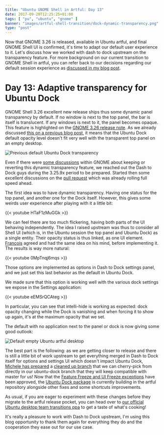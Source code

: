 ```yaml
---
title: "Ubuntu GNOME Shell in Artful: Day 13"
date: 2017-09-20T12:25:25+01:00
tags: [ "pu", "ubuntu", "gnome" ]
banner: "images/artful-shell-transition/dock-dynamic-transparency.png"
type: "post"
---
```


Now that GNOME 3.26 is released, available in Ubuntu artful, and final GNOME Shell UI is confirmed, it's time to adapt our default user experience to it. Let's discuss how we worked with dash to dock upstream on the transparency feature. For more background on our current transition to GNOME Shell in artful, you can refer back to our decisions regarding our default session experience as [discussed in my blog post](/2017/08/03/ubuntu--guadec-2017-and-plans-for-gnome-shell-migration/).

# Day 13: Adaptive transparency for Ubuntu Dock

GNOME Shell 3.26 excellent new release ships thus some dynamic panel transparency by default. If no window is next to the top panel, the bar is itself is translucent. If any windows is next to it, the panel becomes opaque. This feature is highlighted on the [GNOME 3.26 release note](https://help.gnome.org/misc/release-notes/3.26/). As we already discussed [this on a previous blog post](https://didrocks.fr/2017/09/04/ubuntu-gnome-shell-in-artful-day-9/), it means that the Ubuntu Dock default opacity level doesn't fit very well with the transparent top panel on an empty desktop.

![Previous default Ubuntu Dock transparency](/images/artful-shell-transition/new-theme-main-view.png)

Even if there were [some discussions](https://bugzilla.gnome.org/show_bug.cgi?id=787446) within GNOME about keeping or reverting this dynamic transparency feature, we reached out the Dash to Dock guys during the 3.25.9x period to be prepared. Started then some excellent discussions on the [pull request](https://github.com/micheleg/dash-to-dock/pull/513) which was already rolling full speed ahead.

The first idea was to have dynamic transparency. Having one status for the top panel, and another one for the Dock itself. However, this gives some weirds user experience after playing with it a little bit:

{{< youtube HTaF1zMuGGk >}}

We can feel there are too much flickering, having both parts of the UI behaving independently. The idea I raised upstream was thus to consider all Shell UI (which is, in the Ubuntu session the top panel and Ubuntu Dock) as a single entity. Their opacity status is thus linked, as one UI element. [François](https://github.com/franglais125) agreed and had the same idea on his mind, before implementing it. The results is way more natural:

{{< youtube 0MpTnqj6mqs >}}

Those options are implemented as options in Dash to Dock settings panel, and we just set this last behavior as the default in Ubuntu Dock.

We made sure that this option is working well with the various dock settings we expose in the Settings application:

{{< youtube eEMSrQCAteg >}}

In particular, you can see that intelli-hide is working as expected: dock opacity changing while the Dock is vanishing and when forcing it to show up again, it's at the maximum opacity that we set.

The default with no application next to the panel or dock is now giving some good outlook:

![Default empty Ubuntu artful desktop](/images/artful-shell-transition/dock-dynamic-transparency.png)

The best part is the following: as we are getting closer to release and there is still a little bit of work upstream to get everything merged in Dash to Dock itself for options and settings UI which doesn't impact Ubuntu Dock, [Michele has prepared](https://github.com/micheleg/dash-to-dock/pull/513#issuecomment-330391097) a [cleaned up branch](https://github.com/micheleg/dash-to-dock/commits/development) that we can cherry-pick from directly in our ubuntu-dock branch that they will keep compatible with master for us! Now that the [Feature Freeze and UI Freeze exceptions](https://bugs.launchpad.net/ubuntu/+source/gnome-shell-extension-ubuntu-dock/+bug/1717509) have been approved, the [Ubuntu Dock package](https://launchpad.net/ubuntu/+source/gnome-shell-extension-ubuntu-dock/0.5) is currently building in the artful repository alongside other fixes and some shortcuts improvements.

As usual, if you are eager to experiment with these changes before they migrate to the artful release pocket, you can head over to [our official Ubuntu desktop team transitions ppa](https://launchpad.net/~ubuntu-desktop/+archive/ubuntu/transitions) to get a taste of what's cooking!

It's really a pleasure to work with Dash to Dock upstream, I'm using this blog opportunity to thank them again for everything they do and the cooperation they ease out for our use case.
